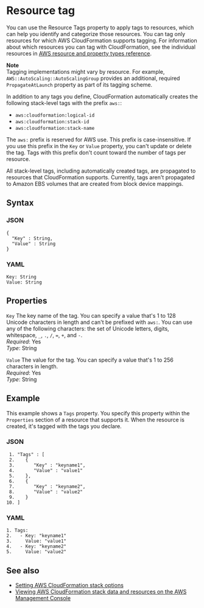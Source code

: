 # Resource tag<a name="aws-properties-resource-tags"></a>

You can use the Resource Tags property to apply tags to resources, which can help you identify and categorize those resources\. You can tag only resources for which AWS CloudFormation supports tagging\. For information about which resources you can tag with CloudFormation, see the individual resources in [AWS resource and property types reference](aws-template-resource-type-ref.md)\.

**Note**  
Tagging implementations might vary by resource\. For example, `AWS::AutoScaling::AutoScalingGroup` provides an additional, required `PropagateAtLaunch` property as part of its tagging scheme\.

In addition to any tags you define, CloudFormation automatically creates the following stack\-level tags with the prefix `aws:`:
+ `aws:cloudformation:logical-id`
+ `aws:cloudformation:stack-id`
+ `aws:cloudformation:stack-name`

The `aws:` prefix is reserved for AWS use\. This prefix is case\-insensitive\. If you use this prefix in the `Key` or `Value` property, you can't update or delete the tag\. Tags with this prefix don't count toward the number of tags per resource\.

All stack\-level tags, including automatically created tags, are propagated to resources that CloudFormation supports\. Currently, tags aren't propagated to Amazon EBS volumes that are created from block device mappings\.

## Syntax<a name="w10334ab1c33c10d364c13c15"></a>

### JSON<a name="aws-properties-resource-tags-syntax.json"></a>

```
{
  "Key" : String,
  "Value" : String
}
```

### YAML<a name="aws-properties-resource-tags-syntax.yaml"></a>

```
Key: String
Value: String
```

## Properties<a name="w10334ab1c33c10d364c13c17"></a>

`Key`  <a name="cfn-resource-tags-key"></a>
The key name of the tag\. You can specify a value that's 1 to 128 Unicode characters in length and can't be prefixed with `aws:`\. You can use any of the following characters: the set of Unicode letters, digits, whitespace, `_`, `.`, `/`, `=`, `+`, and `-`\.  
*Required*: Yes  
*Type*: String

`Value`  <a name="cfn-resource-tags-value"></a>
The value for the tag\. You can specify a value that's 1 to 256 characters in length\.  
*Required*: Yes  
*Type*: String

## Example<a name="aws-properties-resource-tags-examples"></a>

This example shows a `Tags` property\. You specify this property within the `Properties` section of a resource that supports it\. When the resource is created, it's tagged with the tags you declare\.

### JSON<a name="aws-properties-resource-tags-example.json"></a>

```
 1. "Tags" : [
 2.    {
 3.       "Key" : "keyname1",
 4.       "Value" : "value1"
 5.    },
 6.    {
 7.       "Key" : "keyname2",
 8.       "Value" : "value2"
 9.    }
10. ]
```

### YAML<a name="aws-properties-resource-tags-example.yaml"></a>

```
1. Tags: 
2.   - Key: "keyname1"
3.     Value: "value1"
4.   - Key: "keyname2"
5.     Value: "value2"
```

## See also<a name="w10334ab1c33c10d364c13c21"></a>
+ [Setting AWS CloudFormation stack options](cfn-console-add-tags.md)
+ [Viewing AWS CloudFormation stack data and resources on the AWS Management Console](cfn-console-view-stack-data-resources.md)